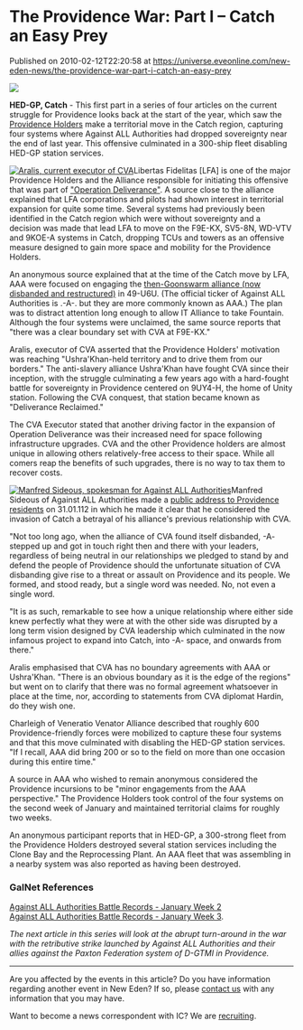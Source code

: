 # The Providence War: Part I – Catch an Easy Prey
Published on 2010-02-12T22:20:58 at https://universe.eveonline.com/new-eden-news/the-providence-war-part-i-catch-an-easy-prey

![](http://www.eve-ic.net/media/assets/icarticlebanner.png)  
  
 **HED-GP, Catch** - This first part in a series of four articles on the current struggle for Providence looks back at the start of the year, which saw the [Providence Holders](http://www.eve-ic.net/media/igbd/igbd.php?article=3674) make a territorial move in the Catch region, capturing four systems where Against ALL Authorities had dropped sovereignty near the end of last year. This offensive culminated in a 300-ship fleet disabling HED-GP station services.  
  
[![Aralis, current executor of CVA](http://www.eve-ic.net/media/articles/3694/aralisportraitthumb.png)](http://www.eve-ic.net/media/igbd/igbd.php?faction=ic&url=http%3A%2F%2Fwww.eve-ic.net%2Fmedia%2Farticles%2F3694%2Faralisportrait.png)Libertas Fidelitas [LFA] is one of the major Providence Holders and the Alliance responsible for initiating this offensive that was part of ["Operation Deliverance"](http://www.eveonline.com/ingameboard.asp?a=topic&threadID=1252096). A source close to the alliance explained that LFA corporations and pilots had shown interest in territorial expansion for quite some time. Several systems had previously been identified in the Catch region which were without sovereignty and a decision was made that lead LFA to move on the F9E-KX, SV5-8N, WD-VTV and 9KOE-A systems in Catch, dropping TCUs and towers as an offensive measure designed to gain more space and mobility for the Providence Holders.   
  
An anonymous source explained that at the time of the Catch move by LFA, AAA were focused on engaging the [then-Goonswarm alliance (now disbanded and restructured)](http://www.eve-ic.net/media/igbd/igbd.php?article=3683) in 49-U6U. (The official ticker of Against ALL Authorities is .-A-. but they are more commonly known as AAA.) The plan was to distract attention long enough to allow IT Alliance to take Fountain. Although the four systems were unclaimed, the same source reports that "there was a clear boundary set with CVA at F9E-KX."   
  
Aralis, executor of CVA asserted that the Providence Holders' motivation was reaching "Ushra'Khan-held territory and to drive them from our borders." The anti-slavery alliance Ushra'Khan have fought CVA since their inception, with the struggle culminating a few years ago with a hard-fought battle for sovereignty in Providence centered on 9UY4-H, the home of Unity station. Following the CVA conquest, that station became known as "Deliverance Reclaimed."  
  
The CVA Executor stated that another driving factor in the expansion of Operation Deliverance was their increased need for space following infrastructure upgrades. CVA and the other Providence holders are almost unique in allowing others relatively-free access to their space. While all comers reap the benefits of such upgrades, there is no way to tax them to recover costs.  
  
[![Manfred Sideous, spokesman for Against ALL Authorities](http://www.eve-ic.net/media/articles/3694/manfredportraitthumb.png)](http://www.eve-ic.net/media/igbd/igbd.php?faction=ic&url=http%3A%2F%2Fwww.eve-ic.net%2Fmedia%2Farticles%2F3694%2Fmanfredportrait.png)Manfred Sideous of Against ALL Authorities made a [public address to Providence residents](http://www.eve-ic.net/media/igbd/igbd.php?faction=ic&url=http://www.eveonline.com/ingameboard.asp?a%3Dtopic%26threadID%3D1260727%26page%3D1%231) on 31.01.112 in which he made it clear that he considered the invasion of Catch a betrayal of his alliance's previous relationship with CVA.  
  
"Not too long ago, when the alliance of CVA found itself disbanded, -A- stepped up and got in touch right then and there with your leaders, regardless of being neutral in our relationships we pledged to stand by and defend the people of Providence should the unfortunate situation of CVA disbanding give rise to a threat or assault on Providence and its people. We formed, and stood ready, but a single word was needed. No, not even a single word.   
  
"It is as such, remarkable to see how a unique relationship where either side knew perfectly what they were at with the other side was disrupted by a long term vision designed by CVA leadership which culminated in the now infamous project to expand into Catch, into -A- space, and onwards from there."  
  
Aralis emphasised that CVA has no boundary agreements with AAA or Ushra'Khan. "There is an obvious boundary as it is the edge of the regions" but went on to clarify that there was no formal agreement whatsoever in place at the time, nor, according to statements from CVA diplomat Hardin, do they wish one.  
  
Charleigh of Veneratio Venator Alliance described that roughly 600 Providence-friendly forces were mobilized to capture these four systems and that this move culminated with disabling the HED-GP station services. "If I recall, AAA did bring 200 or so to the field on more than one occasion during this entire time."   
  
A source in AAA who wished to remain anonymous considered the Providence incursions to be "minor engagements from the AAA perspective." The Providence Holders took control of the four systems on the second week of January and maintained territorial claims for roughly two weeks.  
  
An anonymous participant reports that in HED-GP, a 300-strong fleet from the Providence Holders destroyed several station services including the Clone Bay and the Reprocessing Plant. An AAA fleet that was assembling in a nearby system was also reported as having been destroyed.

### GalNet References

[Against ALL Authorities Battle Records - January Week 2](http://www.a-kills.com/?a=losses&w=1&y=2010)  
[Against ALL Authorities Battle Records - January Week 3](http://www.a-kills.com/?a=losses&w=2&y=2010).  
  
 _The next article in this series will look at the abrupt turn-around in the war with the retributive strike launched by Against ALL Authorities and their allies against the Paxton Federation system of D-GTMI in Providence._

* * *

Are you affected by the events in this article? Do you have information regarding another event in New Eden? If so, please [contact us](http://www.eveonline.com/news.asp?a=submitrp) with any information that you may have.  
  
Want to become a news correspondent with IC? We are [recruiting](http://www.eveonline.com/isd.asp).
